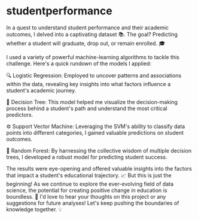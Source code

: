 # studentperformance
In a quest to understand student performance and their academic outcomes, I delved into a captivating dataset 📚. The goal? Predicting whether a student will graduate, drop out, or remain enrolled. 🎓

I used a variety of powerful machine-learning algorithms to tackle this challenge. Here's a quick rundown of the models I applied:

🔍 Logistic Regression: Employed to uncover patterns and associations within the data, revealing key insights into what factors influence a student's academic journey.

🌳 Decision Tree: This model helped me visualize the decision-making process behind a student's path and understand the most critical predictors.

⚙️ Support Vector Machine: Leveraging the SVM's ability to classify data points into different categories, I gained valuable predictions on student outcomes.

🌲 Random Forest: By harnessing the collective wisdom of multiple decision trees, I developed a robust model for predicting student success.

The results were eye-opening and offered valuable insights into the factors that impact a student's educational trajectory. 📈 But this is just the beginning! As we continue to explore the ever-evolving field of data science, the potential for creating positive change in education is boundless. 🌟
I'd love to hear your thoughts on this project or any suggestions for future analyses! Let's keep pushing the boundaries of knowledge together. 💡
